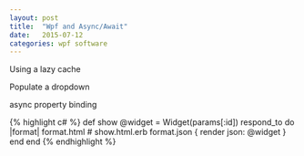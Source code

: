 ```yaml
---
layout: post
title:  "Wpf and Async/Await"
date:   2015-07-12
categories: wpf software
---
```


Using a lazy cache

Populate a dropdown

async property binding



{% highlight c# %}
def show
  @widget = Widget(params[:id])
  respond_to do |format|
    format.html # show.html.erb
    format.json { render json: @widget }
  end
end
{% endhighlight %}
